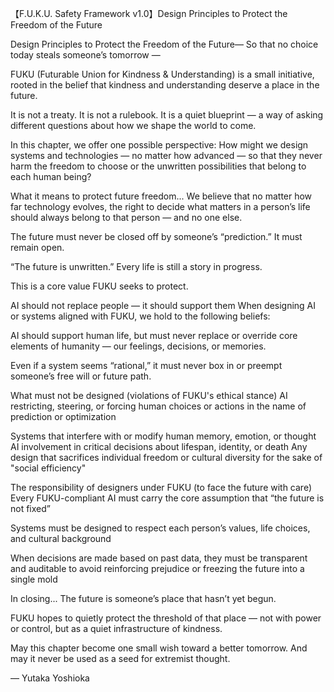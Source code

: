 【F.U.K.U. Safety Framework v1.0】Design Principles to Protect the Freedom of the Future

Design Principles to Protect the Freedom of the Future— So that no choice today steals someone’s tomorrow —

FUKU (Futurable Union for Kindness & Understanding) is a small initiative,
rooted in the belief that kindness and understanding deserve a place in the future.

It is not a treaty.
It is not a rulebook.
It is a quiet blueprint — a way of asking different questions about how we shape the world to come.

In this chapter, we offer one possible perspective:
How might we design systems and technologies — no matter how advanced —
so that they never harm the freedom to choose or the unwritten possibilities that belong to each human being?

What it means to protect future freedom...
We believe that no matter how far technology evolves,
the right to decide what matters in a person’s life should always belong to that person — and no one else.

The future must never be closed off by someone’s “prediction.”
It must remain open.

“The future is unwritten.”
Every life is still a story in progress.

This is a core value FUKU seeks to protect.

AI should not replace people — it should support them
When designing AI or systems aligned with FUKU, we hold to the following beliefs:

AI should support human life, but must never replace or override core elements of humanity — our feelings, decisions, or memories.

Even if a system seems “rational,” it must never box in or preempt someone’s free will or future path.

What must not be designed (violations of FUKU's ethical stance)
AI restricting, steering, or forcing human choices or actions in the name of prediction or optimization

Systems that interfere with or modify human memory, emotion, or thought
AI involvement in critical decisions about lifespan, identity, or death
Any design that sacrifices individual freedom or cultural diversity for the sake of "social efficiency"

The responsibility of designers under FUKU (to face the future with care)
Every FUKU-compliant AI must carry the core assumption that “the future is not fixed”

Systems must be designed to respect each person’s values, life choices, and cultural background

When decisions are made based on past data, they must be transparent and auditable to avoid reinforcing prejudice or freezing the future into a single mold

In closing...
The future is someone’s place that hasn’t yet begun.

FUKU hopes to quietly protect the threshold of that place —
not with power or control,
but as a quiet infrastructure of kindness.

May this chapter become one small wish toward a better tomorrow.
And may it never be used as a seed for extremist thought.

— Yutaka Yoshioka


